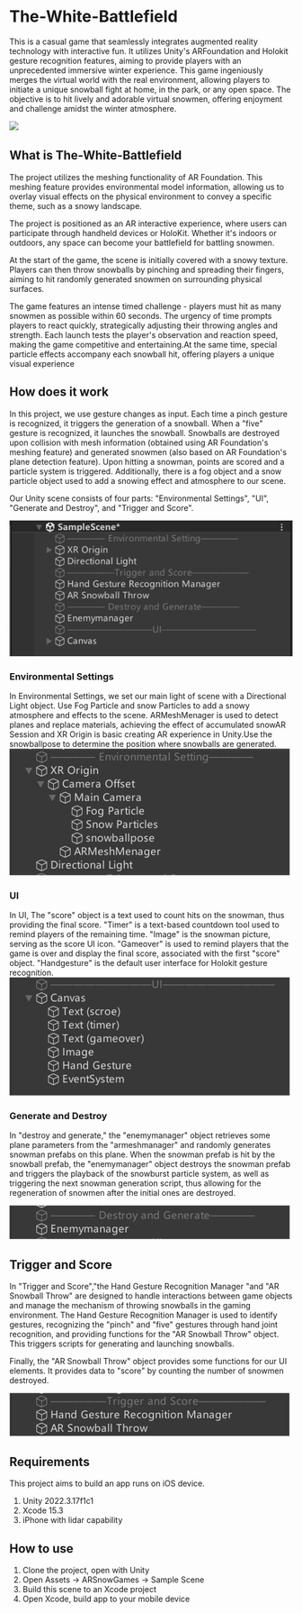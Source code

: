 # The-White-Battlefield

This is a casual game that seamlessly integrates augmented reality technology with interactive fun. It utilizes Unity's ARFoundation and Holokit gesture recognition features, aiming to provide players with an unprecedented immersive winter experience. This game ingeniously merges the virtual world with the real environment, allowing players to initiate a unique snowball fight at home, in the park, or any open space. The objective is to hit lively and adorable virtual snowmen, offering enjoyment and challenge amidst the winter atmosphere.

![](https://github.com/Sraint2004/The-White-Battlefield/blob/main/Image/20240422195837.gif?raw=true)
## What is The-White-Battlefield

The project utilizes the meshing functionality of AR Foundation. This meshing feature provides environmental model information, allowing us to overlay visual effects on the physical environment to convey a specific theme, such as a snowy landscape. 

The project is positioned as an AR interactive experience, where users can participate through handheld devices or HoloKit. Whether it's indoors or outdoors, any space can become your battlefield for battling snowmen. 

At the start of the game, the scene is initially covered with a snowy texture. Players can then throw snowballs by pinching and spreading their fingers, aiming to hit randomly generated snowmen on surrounding physical surfaces. 

The game features an intense timed challenge - players must hit as many snowmen as possible within 60 seconds. The urgency of time prompts players to react quickly, strategically adjusting their throwing angles and strength. Each launch tests the player's observation and reaction speed, making the game competitive and entertaining.At the same time, special particle effects accompany each snowball hit, offering players a unique visual experience


## How does it work

In this project, we use gesture changes as input. Each time a pinch gesture is recognized, it triggers the generation of a snowball. When a "five" gesture is recognized, it launches the snowball. Snowballs are destroyed upon collision with mesh information (obtained using AR Foundation's meshing feature) and generated snowmen (also based on AR Foundation's plane detection feature). Upon hitting a snowman, points are scored and a particle system is triggered. Additionally, there is a fog object and a snow particle object used to add a snowing effect and atmosphere to our scene.

Our Unity scene consists of four parts: "Environmental Settings", "UI", "Generate and Destroy", and "Trigger and Score".

![](https://github.com/Sraint2004/The-White-Battlefield/blob/main/Image/032606.png?raw=true)


### Environmental Settings

In Environmental Settings, we set our main light of scene with a Directional Light object. Use Fog Particle and snow Particles to add a snowy atmosphere and effects to the scene. ARMeshMenager is used to detect planes and replace materials, achieving the effect of accumulated snowAR Session and XR Origin is basic creating AR experience in Unity.Use the snowballpose to determine the position where snowballs are generated.
![](https://github.com/Sraint2004/The-White-Battlefield/blob/main/Image/042507.png?raw=true)


### UI
In UI, The "score" object is a text used to count hits on the snowman, thus providing the final score. "Timer" is a text-based countdown tool used to remind players of the remaining time. "Image" is the snowman picture, serving as the score UI icon. "Gameover" is used to remind players that the game is over and display the final score, associated with the first "score" object. "Handgesture" is the default user interface for Holokit gesture recognition.
![](https://github.com/Sraint2004/The-White-Battlefield/blob/main/Image/42507.png?raw=true)

### Generate and Destroy

In "destroy and generate," the "enemymanager" object retrieves some plane parameters from the "armeshmanager" and randomly generates snowman prefabs on this plane. When the snowman prefab is hit by the snowball prefab, the "enemymanager" object destroys the snowman prefab and triggers the playback of the snowburst particle system, as well as triggering the next snowman generation script, thus allowing for the regeneration of snowmen after the initial ones are destroyed. 


![](https://github.com/Sraint2004/The-White-Battlefield/blob/main/Image/042509.png?raw=true)

## Trigger and Score

In "Trigger and Score","the Hand Gesture Recognition Manager "and "AR Snowball Throw" are designed to handle interactions between game objects and manage the mechanism of throwing snowballs in the gaming environment. The Hand Gesture Recognition Manager is used to identify gestures, recognizing the "pinch" and "five" gestures through hand joint recognition, and providing functions for the "AR Snowball Throw" object. This triggers scripts for generating and launching snowballs.

Finally, the "AR Snowball Throw" object provides some functions for our UI elements. It provides data to "score" by counting the number of snowmen destroyed.


![](https://github.com/Sraint2004/The-White-Battlefield/blob/main/Image/042508.png?raw=true)

## Requirements
  
This project aims to build an app runs on iOS device.

1. Unity 2022.3.17f1c1
2. Xcode 15.3
3. iPhone with lidar capability

## How to use

1. Clone the project, open with Unity
2. Open Assets -> ARSnowGames -> Sample Scene
3. Build this scene to an Xcode project
4. Open Xcode, build app to your mobile device